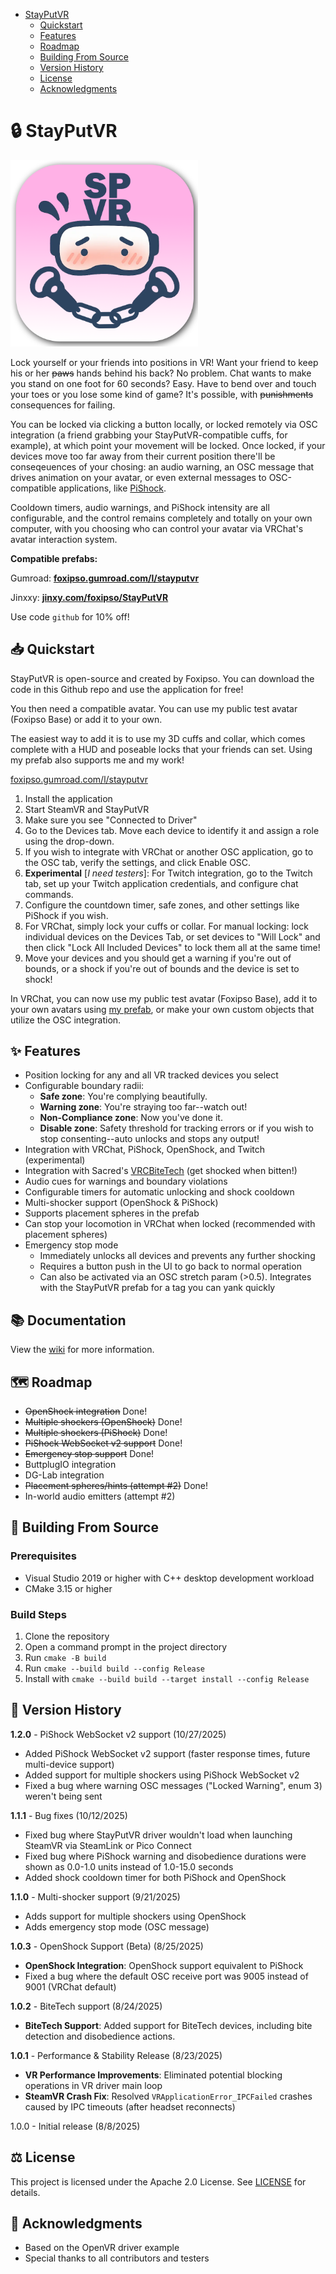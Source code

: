 - [StayPutVR](#-stayputvr)
  - [Quickstart](#-quickstart)
  - [Features](#-features)
  - [️Roadmap](#-roadmap)
  - [Building From Source](#-building-from-source)
  - [Version History](#-version-history)
  - [️License](#-license)
  - [Acknowledgments](#-acknowledgments)

# 🔒 StayPutVR

<img src="https://github.com/InconsolableCellist/StayPutVR/blob/master/logo.png" alt="StayPutVR Logo" width="300">

Lock yourself or your friends into positions in VR! Want your friend to keep his or her ~~paws~~ hands behind his back? No problem. Chat wants to make you stand on one foot for 60 seconds? Easy. Have to bend over and touch your toes or you lose some kind of game? It's possible, with ~~punishments~~ consequences for failing.

You can be locked via clicking a button locally, or locked remotely via OSC integration (a friend grabbing your StayPutVR-compatible cuffs, for example), at which point your movement will be locked. Once locked, if your devices move too far away from their current position there'll be conseqeuences of your chosing: an audio warning, an OSC message that drives animation on your avatar, or even external messages to OSC-compatible applications, like [PiShock](https://pishock.com/).

Cooldown timers, audio warnings, and PiShock intensity are all configurable, and the control remains completely and totally on your own computer, with you choosing who can control your avatar via VRChat's avatar interaction system.

**Compatible prefabs:**

Gumroad: **[foxipso.gumroad.com/l/stayputvr](https://foxipso.gumroad.com/l/stayputvr)**

Jinxxy: **[jinxy.com/foxipso/StayPutVR](https://jinxxy.com/foxipso/StayPutVR)**

Use code `github` for 10% off!

## 📥 Quickstart

StayPutVR is open-source and created by Foxipso. You can download the code in this Github repo and use the application for free!

You then need a compatible avatar. You can use my public test avatar (Foxipso Base) or add it to your own.

The easiest way to add it is to use my 3D cuffs and collar, which comes complete with a HUD and poseable locks that your friends can set. Using my prefab also supports me and my work!

[foxipso.gumroad.com/l/stayputvr](https://foxipso.gumroad.com/l/stayputvr)

1. Install the application
2. Start SteamVR and StayPutVR
3. Make sure you see "Connected to Driver"
4. Go to the Devices tab. Move each device to identify it and assign a role using the drop-down. 
5. If you wish to integrate with VRChat or another OSC application, go to the OSC tab, verify the settings, and click Enable OSC.
6. **Experimental** [*I need testers*]: For Twitch integration, go to the Twitch tab, set up your Twitch application credentials, and configure chat commands.
7. Configure the countdown timer, safe zones, and other settings like PiShock if you wish.
8. For VRChat, simply lock your cuffs or collar. For manual locking: lock individual devices on the Devices Tab, or set devices to "Will Lock" and then click "Lock All Included Devices" to lock them all at the same time!
9. Move your devices and you should get a warning if you're out of bounds, or a shock if you're out of bounds and the device is set to shock!

In VRChat, you can now use my public test avatar (Foxipso Base), add it to your own avatars using [my prefab](https://foxipso.gumroad.com/l/stayputvr), or make your own custom objects that utilize the OSC integration.

## ✨ Features

- Position locking for any and all VR tracked devices you select
- Configurable boundary radii:
  - **Safe zone**: You're complying beautifully.
  - **Warning zone**: You're straying too far--watch out!
  - **Non-Compliance zone**: Now you've done it.
  - **Disable zone**: Safety threshold for tracking errors or if you wish to stop consenting--auto unlocks and stops any output!
- Integration with VRChat, PiShock, OpenShock, and Twitch (experimental)
- Integration with Sacred's [VRCBiteTech](https://jinxxy.com/Sacred/VRCBiteTech) (get shocked when bitten!)
- Audio cues for warnings and boundary violations
- Configurable timers for automatic unlocking and shock cooldown
- Multi-shocker support (OpenShock & PiShock)
- Supports placement spheres in the prefab
- Can stop your locomotion in VRChat when locked (recommended with placement spheres)
- Emergency stop mode
  - Immediately unlocks all devices and prevents any further shocking 
  - Requires a button push in the UI to go back to normal operation
  - Can also be activated via an OSC stretch param (>0.5). Integrates with the StayPutVR prefab for a tag you can yank quickly

## 📚 Documentation

View the [wiki](https://github.com/InconsolableCellist/StayPutVR/wiki) for more information.

## 🗺️ Roadmap 

* ~~OpenShock integration~~ Done!
* ~~Multiple shockers (OpenShock)~~ Done!
* ~~Multiple shockers (PiShock)~~ Done!
* ~~PiShock WebSocket v2 support~~ Done!
* ~~Emergency stop support~~ Done!
* ButtplugIO integration
* DG-Lab integration
* ~~Placement spheres/hints (attempt #2)~~ Done!
* In-world audio emitters (attempt #2)

## 💾 Building From Source

### Prerequisites
- Visual Studio 2019 or higher with C++ desktop development workload
- CMake 3.15 or higher

### Build Steps
1. Clone the repository
2. Open a command prompt in the project directory
3. Run `cmake -B build`
4. Run `cmake --build build --config Release`
5. Install with `cmake --build build --target install --config Release`

## 📅 Version History

**1.2.0** - PiShock WebSocket v2 support (10/27/2025)
- Added PiShock WebSocket v2 support (faster response times, future multi-device support)
- Added support for multiple shockers using PiShock WebSocket v2
- Fixed a bug where warning OSC messages ("Locked Warning", enum 3) weren't being sent

**1.1.1** - Bug fixes (10/12/2025)
- Fixed bug where StayPutVR driver wouldn't load when launching SteamVR via SteamLink or Pico Connect
- Fixed bug where PiShock warning and disobedience durations were shown as 0.0-1.0 units instead of 1.0-15.0 seconds
- Added shock cooldown timer for both PiShock and OpenShock

**1.1.0** - Multi-shocker support (9/21/2025)
- Adds support for multiple shockers using OpenShock
- Adds emergency stop mode (OSC message)

**1.0.3** - OpenShock Support (Beta) (8/25/2025)
- **OpenShock Integration**: OpenShock support equivalent to PiShock
- Fixed a bug where the default OSC receive port was 9005 instead of 9001 (VRChat default)

**1.0.2** - BiteTech support (8/24/2025)
- **BiteTech Support**: Added support for BiteTech devices, including bite detection and disobedience actions.

**1.0.1** - Performance & Stability Release (8/23/2025)
- **VR Performance Improvements**: Eliminated potential blocking operations in VR driver main loop
- **SteamVR Crash Fix**: Resolved `VRApplicationError_IPCFailed` crashes caused by IPC timeouts (after headset reconnects)

1.0.0 - Initial release (8/8/2025)

## ⚖️ License

This project is licensed under the Apache 2.0 License. See [LICENSE](LICENSE) for details.

## 🙏 Acknowledgments

- Based on the OpenVR driver example
- Special thanks to all contributors and testers 
